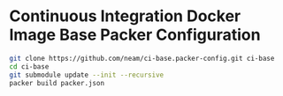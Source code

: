 Continuous Integration Docker Image Base Packer Configuration
=============================================================

```bash
git clone https://github.com/neam/ci-base.packer-config.git ci-base
cd ci-base
git submodule update --init --recursive
packer build packer.json
```